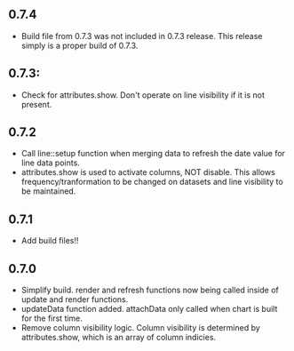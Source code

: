 ## 0.7.4

* Build file from 0.7.3 was not included in 0.7.3 release. This release simply is a proper build of 0.7.3.

## 0.7.3:

* Check for attributes.show. Don't operate on line visibility if it is not present.

## 0.7.2

* Call line::setup function when merging data to refresh the date value for line data points.
* attributes.show is used to activate columns, NOT disable. This allows frequency/tranformation to be changed on datasets and line visibility to be maintained.

## 0.7.1

* Add build files!!

## 0.7.0

* Simplify build. render and refresh functions now being called inside of update and render functions.
* updateData function added. attachData only called when chart is built for the first time.
* Remove column visibility logic. Column visibility is determined by attributes.show, which is an array of column indicies.

